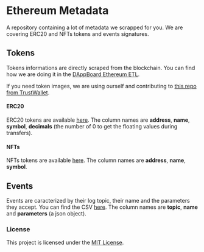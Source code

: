 # Ethereum Metadata

A repository containing a lot of metadata we scrapped for you. We are covering ERC20 and NFTs tokens and events signatures.

## Tokens

Tokens informations are directly scraped from the blockchain. You can find how we are doing it in the [DAppBoard Ethereum ETL](https://github.com/DAppBoard/dappboard-etl/blob/master/etl/utils/token_scraper.js).

If you need token images, we are using ourself and contributing to [this repo from TrustWallet](https://github.com/TrustWallet/tokens).

#### ERC20

ERC20 tokens are available [here](https://raw.githubusercontent.com/DAppBoard/dappboard-ethereum-metadata/master/tokens/erc20_list.csv). The column names are **address**, **name**, **symbol**, **decimals** (the number of 0 to get the floating values during transfers).

#### NFTs

NFTs tokens are available [here](https://raw.githubusercontent.com/DAppBoard/dappboard-ethereum-metadata/master/tokens/erc20_list.csv). The column names are **address**, **name**, **symbol**.

## Events

Events are caracterized by their log topic, their name and the parameters they accept. You can find the CSV [here](https://raw.githubusercontent.com/DAppBoard/dappboard-ethereum-metadata/master/events/events.csv). The column names are **topic**, **name** and **parameters** (a json object).


### License

This project is licensed under the [MIT License](https://opensource.org/licenses/MIT).
